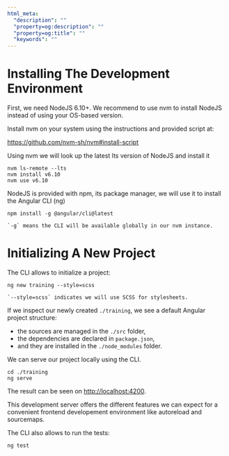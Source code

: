```yaml
---
html_meta:
  "description": ""
  "property=og:description": ""
  "property=og:title": ""
  "keywords": ""
---
```


# Installing The Development Environment

First, we need NodeJS 6.10+. We recommend to use nvm to install NodeJS instead of using your OS-based version.

Install nvm on your system using the instructions and provided script at:

<https://github.com/nvm-sh/nvm#install-script>

Using nvm we will look up the latest lts version of NodeJS and install it

```shell
nvm ls-remote --lts
nvm install v6.10
nvm use v6.10
```

NodeJS is provided with npm, its package manager, we will use it to install the Angular CLI (ng)

```shell
npm install -g @angular/cli@latest
```

```{note}
`-g` means the CLI will be available globally in our nvm instance.
```

# Initializing A New Project

The CLI allows to initialize a project:

```shell
ng new training --style=scss
```

```{note}
`--style=scss` indicates we will use SCSS for stylesheets.
```

If we inspect our newly created `./training`, we see a default Angular project structure:

- the sources are managed in the `./src` folder,
- the dependencies are declared in `package.json`,
- and they are installed in the `./node_modules` folder.

We can serve our project locally using the CLI.

```shell
cd ./training
ng serve
```

The result can be seen on <http://localhost:4200>.

This development server offers the different features we can expect for a convenient frontend developement environment
like autoreload and sourcemaps.

The CLI also allows to run the tests:

```shell
ng test
```
